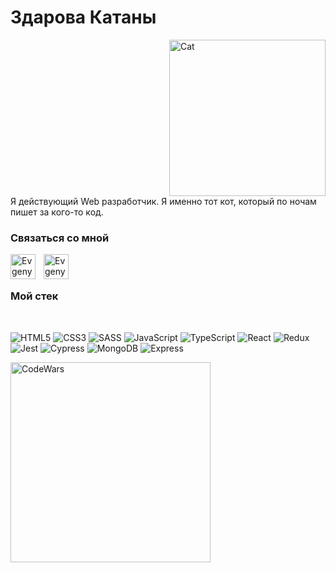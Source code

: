 
# Здарова Катаны
<img alt="Cat" align="right" style="margin-left: 500px;" width="250px" src="https://media.tenor.com/yceUgMM2xsUAAAAd/cat-glasses.gif" />

Я действующий Web разработчик.
Я именно тот кот, который по ночам пишет за кого-то код.

### Связаться со мной

<a href="https://discordapp.com/users/254573323298537473/">
   <img align="left" alt="Evgeny Discord" width="40px" src="https://raw.githubusercontent.com/peterthehan/peterthehan/master/assets/discord.svg" />
</a>
<a href="mailto:test@gmail.соm">
   <img align="left" style=" margin-left:10px" target="_blank" alt="Evgeny email" width="40px" src="https://cdn.icon-icons.com/icons2/2631/PNG/64/gmail_new_logo_icon_159149.png" />
</a>


</br>
</br>

### **Мой стек**
</br>

![HTML5](https://img.shields.io/badge/HTML5-0d1117?style=for-the-badge&logo=HTML5&logoColor=E34F26) ![CSS3](https://img.shields.io/badge/CSS3-0d1117?style=for-the-badge&logo=CSS3&logoColor=1572B6) ![SASS](https://img.shields.io/badge/SASS-0d1117?style=for-the-badge&logo=SASS&logoColor=CC6699) ![JavaScript](https://img.shields.io/badge/JavaScript-0d1117?style=for-the-badge&logo=JavaScript&logoColor=F7DF1E) ![TypeScript](https://img.shields.io/badge/TypeScript-0d1117?style=for-the-badge&logo=TypeScript&logoColor=3178C6) ![React](https://img.shields.io/badge/React-0d1117?style=for-the-badge&logo=React&logoColor=61DAFB) ![Redux](https://img.shields.io/badge/Redux-0d1117?style=for-the-badge&logo=Redux&logoColor=764ABC) ![Jest](https://img.shields.io/badge/Jest-0d1117?style=for-the-badge&logo=Jest&logoColor=C21325) ![Cypress](https://img.shields.io/badge/Cypress-0d1117?style=for-the-badge&logo=Cypress&logoColor=649d8c) ![MongoDB](https://img.shields.io/badge/MongoDB-0d1117?style=for-the-badge&logo=MongoDB&logoColor=47A248) ![Express](https://img.shields.io/badge/Express-0d1117?style=for-the-badge&logo=Express&logoColor=FFF)


[<img align="left" alt="CodeWars" width="320px" src="https://www.codewars.com/users/ZheniaEU/badges/large" />](https://www.codewars.com/users/ZheniaEU)
